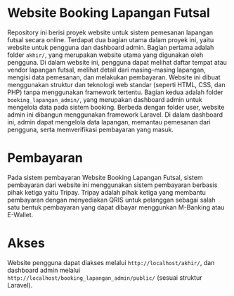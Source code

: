 # Website Booking Lapangan Futsal

Repository ini berisi proyek website untuk sistem pemesanan lapangan futsal secara online. Terdapat dua bagian utama dalam proyek ini, yaitu website untuk pengguna dan dashboard admin.
Bagian pertama adalah folder `akhir/`, yang merupakan website utama yang digunakan oleh pengguna. Di dalam website ini, pengguna dapat melihat daftar tempat atau vendor lapangan futsal, melihat detail dari masing-masing lapangan, mengisi data pemesanan, dan melakukan pembayaran. Website ini dibuat menggunakan struktur dan teknologi web standar (seperti HTML, CSS, dan PHP) tanpa menggunakan framework tertentu.
Bagian kedua adalah folder `booking_lapangan_admin/`, yang merupakan dashboard admin untuk mengelola data pada sistem booking. Berbeda dengan folder user, website admin ini dibangun menggunakan framework Laravel. Di dalam dashboard ini, admin dapat mengelola data lapangan, memantau pemesanan dari pengguna, serta memverifikasi pembayaran yang masuk.

# Pembayaran
Pada sistem pembayaran Website Booking Lapangan Futsal, sistem pembayaran dari website ini menggunakan sistem pembayaran berbasis pihak ketiga yaitu Tripay. Tripay adalah pihak ketiga yang membantu pembayaran dengan menyediakan QRIS untuk pelanggan sebagai salah satu bentuk pembayaran yang dapat dibayar menggunkan M-Banking atau E-Wallet.

# Akses
Website pengguna dapat diakses melalui `http://localhost/akhir/`, dan dashboard admin melalui `http://localhost/booking_lapangan_admin/public/` (sesuai struktur Laravel).
